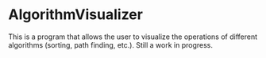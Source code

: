 # AlgorithmVisualizer

This is a program that allows the user to visualize the operations of different algorithms (sorting, path finding, etc.). Still a work in progress.
